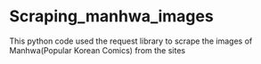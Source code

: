 # Scraping_manhwa_images
This python code used the request library to scrape the images of Manhwa(Popular Korean Comics) from the sites 

